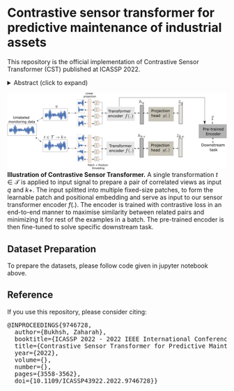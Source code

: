 # Contrastive sensor transformer for predictive maintenance of industrial assets
This repository is the official implementation of Contrastive Sensor Transformer (CST) published at ICASSP 2022. 

<details><summary>Abstract (click to expand)</summary>
<p>

  CST is a novel approach for learning useful representations for robust fault identification without using task-specific labels. We explore sensor transformations for pre-training in a self-supervised contrastive manner, where the similarity between the original signal instance and its augmented version is maximized. We demonstrate that the powerful transformer architecture applied to condition monitoring data learns highly useful embedding that perform exceptionally well for fault detection in low labeled data regimes and for the identification of novel fault types. Our approach obtains an average of 75\% accuracy on the considered bearing benchmark datasets while using less than 2\% of the labeled instances.

</p>
</details>

![header image](https://github.com/Zaharah/Contrastive-Sensor-Transformer/blob/main/method.png)
<b>Illustration of Contrastive Sensor Transformer.</b> A single transformation $t\in \mathcal{T}$ is applied to input signal to prepare a pair of correlated views as input $q$ and $k+$. The input splitted into multiple fixed-size patches, to form the learnable patch and positional embedding and serve as input to our sensor transformer encoder $f(.)$. The encoder is trained with contrastive loss in an end-to-end manner to maximise similarity between related pairs and minimizing it for rest of the examples in a batch. The pre-trained encoder is then fine-tuned to solve specific downstream task.

## Dataset Preparation
To prepare the datasets, please follow code given in jupyter notebook above.

## Reference
If you use this repository, please consider citing:

<pre>@INPROCEEDINGS{9746728,
  author={Bukhsh, Zaharah},
  booktitle={ICASSP 2022 - 2022 IEEE International Conference on Acoustics, Speech and Signal Processing (ICASSP)}, 
  title={Contrastive Sensor Transformer for Predictive Maintenance of Industrial Assets}, 
  year={2022},
  volume={},
  number={},
  pages={3558-3562},
  doi={10.1109/ICASSP43922.2022.9746728}}</pre>




